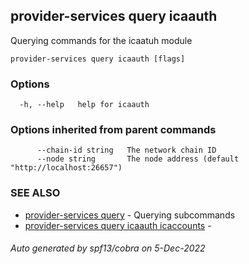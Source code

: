 ## provider-services query icaauth

Querying commands for the icaatuh module

```
provider-services query icaauth [flags]
```

### Options

```
  -h, --help   help for icaauth
```

### Options inherited from parent commands

```
      --chain-id string   The network chain ID
      --node string       The node address (default "http://localhost:26657")
```

### SEE ALSO

* [provider-services query](provider-services_query.md)	 - Querying subcommands
* [provider-services query icaauth icaccounts](provider-services_query_icaauth_icaccounts.md)	 - 

###### Auto generated by spf13/cobra on 5-Dec-2022
